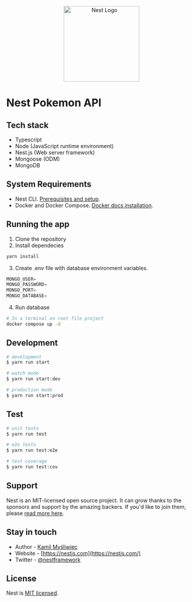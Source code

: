 <p align="center">
  <a href="http://nestjs.com/" target="blank"><img src="https://nestjs.com/img/logo-small.svg" width="200" alt="Nest Logo" /></a>
</p>

# Nest Pokemon API

## Tech stack

- Typescript
- Node (JavaScript runtime environment)
- Nest.js (Web server framework)
- Mongoose (ODM)
- MongoDB

## System Requirements
- Nest CLI. [Prerequisites and setup](https://docs.nestjs.com/first-steps#prerequisites).
- Docker and Docker Compose. [Docker docs installation](https://docs.docker.com/get-docker).

## Running the app

1. Clone the repository
2. Install dependecies

```bash
yarn install
```
3. Create .env file with database environment variables.
```javascript
MONGO_USER=
MONGO_PASSWORD=
MONGO_PORT=
MONGO_DATABASE=
```
4. Run database
```bash
# In a terminal on root file project
docker compose up -d
```

## Development

```bash
# development
$ yarn run start

# watch mode
$ yarn run start:dev

# production mode
$ yarn run start:prod
```

## Test

```bash
# unit tests
$ yarn run test

# e2e tests
$ yarn run test:e2e

# test coverage
$ yarn run test:cov
```

## Support

Nest is an MIT-licensed open source project. It can grow thanks to the sponsors and support by the amazing backers. If you'd like to join them, please [read more here](https://docs.nestjs.com/support).

## Stay in touch

- Author - [Kamil Myśliwiec](https://kamilmysliwiec.com)
- Website - [https://nestjs.com](https://nestjs.com/)
- Twitter - [@nestframework](https://twitter.com/nestframework)

## License

Nest is [MIT licensed](LICENSE).
